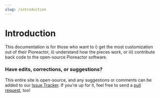 ```yaml
---
slug: /introduction
---
```


# Introduction

This documentation is for those who want to i) get the most customization out of their Pioreactor, ii) understand how the pieces work, or iii) contribute back code to the open-source Pioreactor software.


### Have edits, corrections, or suggestions?

This entire site is open-source, and any suggestions or comments can be added to our [Issue Tracker](https://github.com/Pioreactor/docs.pioreactor/issues). If you're up for it, feel free to send a [pull request](https://docs.github.com/en/pull-requests/collaborating-with-pull-requests/getting-started/about-collaborative-development-models), too!
